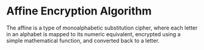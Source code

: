 # Affine Encryption Algorithm

The affine is a type of monoalphabetic substitution cipher, where each letter in an alphabet is 
mapped to its numeric equivalent, encrypted using a simple mathematical function, and converted 
back to a letter.


